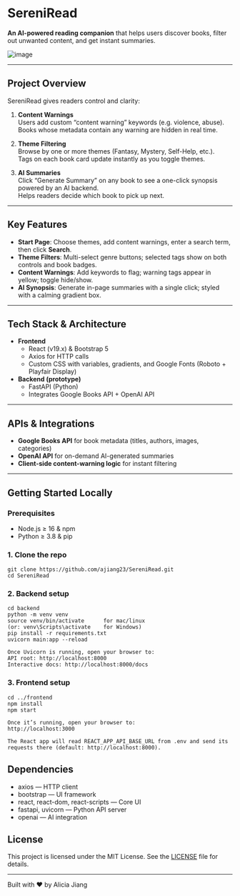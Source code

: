 # SereniRead

**An AI-powered reading companion** that helps users discover books, filter out unwanted content, and get instant summaries.

![image](https://github.com/user-attachments/assets/17782909-304c-4603-9f80-b2d64ef5c68c)

---

## Project Overview

SereniRead gives readers control and clarity:

1. **Content Warnings**  
   Users add custom “content warning” keywords (e.g. violence, abuse).  
   Books whose metadata contain any warning are hidden in real time.

2. **Theme Filtering**  
   Browse by one or more themes (Fantasy, Mystery, Self-Help, etc.).  
   Tags on each book card update instantly as you toggle themes.

3. **AI Summaries**  
   Click “Generate Summary” on any book to see a one-click synopsis powered by an AI backend.  
   Helps readers decide which book to pick up next.

---

## Key Features

- **Start Page**: Choose themes, add content warnings, enter a search term, then click **Search**.  
- **Theme Filters**: Multi-select genre buttons; selected tags show on both controls and book badges.  
- **Content Warnings**: Add keywords to flag; warning tags appear in yellow; toggle hide/show.  
- **AI Synopsis**: Generate in-page summaries with a single click; styled with a calming gradient box.

---

## Tech Stack & Architecture

- **Frontend**  
  - React (v19.x) & Bootstrap 5  
  - Axios for HTTP calls  
  - Custom CSS with variables, gradients, and Google Fonts (Roboto + Playfair Display)  
- **Backend (prototype)**  
  - FastAPI (Python)  
  - Integrates Google Books API + OpenAI API  

---

## APIs & Integrations

- **Google Books API** for book metadata (titles, authors, images, categories)  
- **OpenAI API** for on-demand AI-generated summaries  
- **Client-side content-warning logic** for instant filtering  

---

## Getting Started Locally

### Prerequisites  
- Node.js ≥ 16 & npm  
- Python ≥ 3.8 & pip  

### 1. Clone the repo  
```
git clone https://github.com/ajiang23/SereniRead.git
cd SereniRead
```

### 2. Backend setup
```
cd backend
python -m venv venv
source venv/bin/activate      for mac/linux
(or: venv\Scripts\activate    for Windows)
pip install -r requirements.txt
uvicorn main:app --reload

Once Uvicorn is running, open your browser to:
API root: http://localhost:8000
Interactive docs: http://localhost:8000/docs
```
### 3. Frontend setup
```
cd ../frontend
npm install
npm start                       

Once it’s running, open your browser to:
http://localhost:3000

The React app will read REACT_APP_API_BASE_URL from .env and send its requests there (default: http://localhost:8000).
```

## Dependencies
- axios — HTTP client
- bootstrap — UI framework
- react, react-dom, react-scripts — Core UI
- fastapi, uvicorn — Python API server
- openai — AI integration

## License

This project is licensed under the MIT License. See the [LICENSE](LICENSE) file for details.

---

Built with ❤️ by Alicia Jiang
